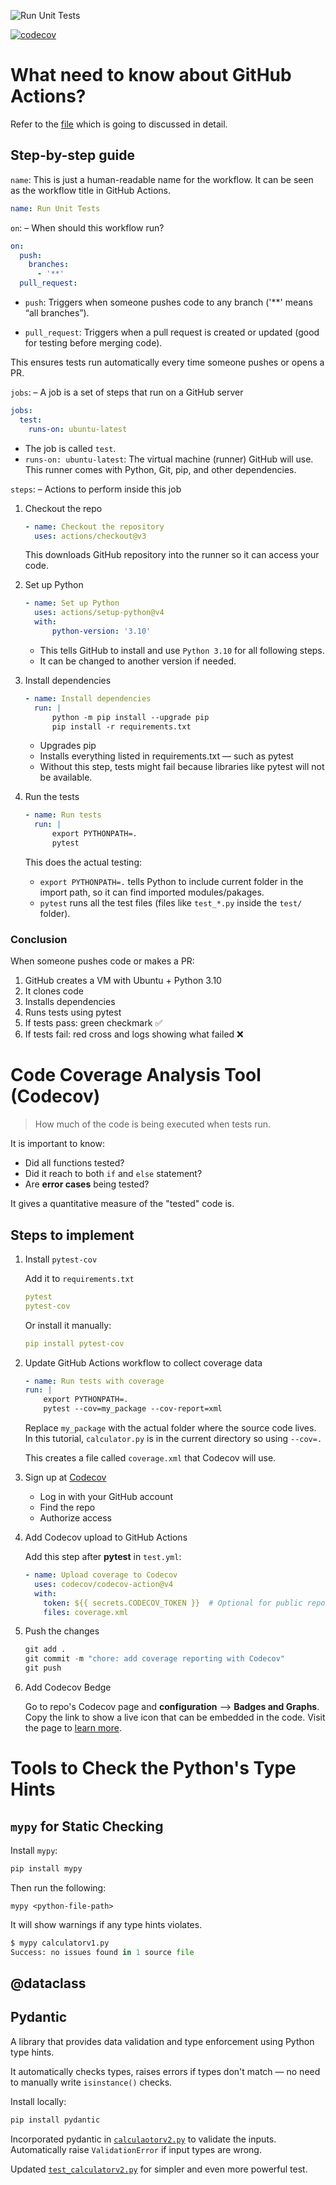 ![Run Unit Tests](https://github.com/sajidalirander/github-action-for-unit-testing/actions/workflows/test.yml/badge.svg)

[![codecov](https://codecov.io/gh/sajidalirander/github-action-for-unit-testing/branch/main/graph/badge.svg)](https://app.codecov.io/gh/sajidalirander/github-action-for-unit-testing)


# What need to know about GitHub Actions?

Refer to the [file](.github/workflows/test.yml) which is going to discussed in detail. 

## Step-by-step guide

`name`: This is just a human-readable name for the workflow. It can be seen as the workflow title in GitHub Actions.
```yaml
name: Run Unit Tests
```

`on`: – When should this workflow run?
```yaml
on:
  push:
    branches:
      - '**'
  pull_request:
```
* `push`: Triggers when someone pushes code to any branch ('**' means “all branches”).

* `pull_request`: Triggers when a pull request is created or updated (good for testing before merging code).

This ensures tests run automatically every time someone pushes or opens a PR.

`jobs`: – A job is a set of steps that run on a GitHub server
```yaml
jobs:
  test:
    runs-on: ubuntu-latest
```
* The job is called `test`.
* `runs-on: ubuntu-latest`: The virtual machine (runner) GitHub will use. This runner comes with Python, Git, pip, and other dependencies.

`steps`: – Actions to perform inside this job

1. Checkout the repo
    ```yaml
    - name: Checkout the repository
      uses: actions/checkout@v3
    ```
    This downloads GitHub repository into the runner so it can access your code.

2. Set up Python
    ```yaml
    - name: Set up Python
      uses: actions/setup-python@v4
      with:
          python-version: '3.10'

    ```
    * This tells GitHub to install and use `Python 3.10` for all following steps.
    * It can be changed to another version if needed.

3. Install dependencies 
    ```yaml
    - name: Install dependencies
      run: |
          python -m pip install --upgrade pip
          pip install -r requirements.txt

    ```
    * Upgrades pip
    * Installs everything listed in requirements.txt — such as pytest
    * Without this step, tests might fail because libraries like pytest will not be available.

4. Run the tests
    ```yaml
    - name: Run tests
      run: |
          export PYTHONPATH=.
          pytest
    ```
    This does the actual testing:

    * `export PYTHONPATH=.` tells Python to include current folder in the import path, so it can find imported modules/pakages.
    * `pytest` runs all the test files (files like `test_*.py` inside the `test/` folder).

### Conclusion 
When someone pushes code or makes a PR:
1. GitHub creates a VM with Ubuntu + Python 3.10
2. It clones code
3. Installs dependencies
4. Runs tests using pytest
5. If tests pass: green checkmark ✅
6. If tests fail: red cross and logs showing what failed ❌

# Code Coverage Analysis Tool (Codecov)
> How much of the code is being executed when tests run. 

It is important to  know:
* Did all functions tested?
* Did it reach to both `if` and `else` statement? 
* Are __error cases__ being tested?

It gives a quantitative measure of the "tested" code is.

## Steps to implement

1. Install `pytest-cov`

    Add it to `requirements.txt`
    ```yaml
    pytest
    pytest-cov
    ```
    Or install it manually:
    ```yaml
    pip install pytest-cov
    ```

2. Update GitHub Actions workflow to collect coverage data
    ```yaml
    - name: Run tests with coverage
    run: |
        export PYTHONPATH=.
        pytest --cov=my_package --cov-report=xml
    ```
    Replace `my_package` with the actual folder where the source code lives. In this tutorial, `calculator.py` is in the current directory so using `--cov=.`

    This creates a file called `coverage.xml` that Codecov will use.

3. Sign up at [Codecov](https://app.codecov.io/login)
    * Log in with your GitHub account
    * Find the repo
    * Authorize access

4. Add Codecov upload to GitHub Actions

    Add this step after __pytest__ in `test.yml`:
    ```yaml
    - name: Upload coverage to Codecov
      uses: codecov/codecov-action@v4
      with:
        token: ${{ secrets.CODECOV_TOKEN }}  # Optional for public repos
        files: coverage.xml
    ```
5. Push the changes
    ```python
    git add .
    git commit -m "chore: add coverage reporting with Codecov"
    git push

    ```
6. Add Codecov Bedge

    Go to repo's Codecov page and __configuration__ --> __Badges and Graphs__. 
    Copy the link to show a live icon that can be embedded in the code. 
    Visit the page to [learn more](https://docs.codecov.com/docs/status-badges).

# Tools to Check the Python's Type Hints

## `mypy` for Static Checking
Install `mypy`:
```python
pip install mypy
```
Then run the following:
```
mypy <python-file-path>
```
It will show warnings if any type hints violates. 
```python
$ mypy calculatorv1.py 
Success: no issues found in 1 source file
```

## @dataclass

## Pydantic
A library that provides data validation and type enforcement using Python type hints.

It automatically checks types, raises errors if types don't match — no need to manually write `isinstance()` checks.

Install locally:
```python
pip install pydantic
```

Incorporated pydantic in [`calculaotorv2.py`](calculatorv2.py) to validate the inputs. Automatically raise `ValidationError` if input types are wrong. 

Updated [`test_calculatorv2.py`](test/test_calculatorv2.py) for simpler and even more powerful test. 